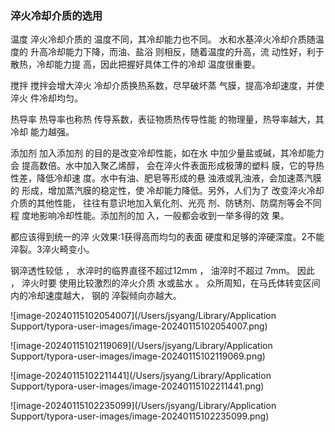 ### 淬火冷却介质的选用

温度 淬火冷却介质的 温度不同，其冷却能力也不同。 水和水基淬火冷却介质随温度的 升高冷却能力下降，而油、盐浴 则相反，随着温度的升高，流 动性好，利于散热，冷却能力提 高，因此把握好具体工件的冷却 温度很重要。



搅拌 搅拌会增大淬火 冷却介质换热系数，尽早破坏蒸 气膜，提高冷却速度，并使淬火 件冷却均匀。

热导率 热导率也称热 传导系数，表征物质热传导性能 的物理量，热导率越大，其冷却 能力越强。

添加剂 加入添加剂 的目的是改变冷却性能，如在水 中加少量盐或碱，其冷却能力会 提高数倍。水中加入聚乙烯醇， 会在淬火件表面形成极薄的塑料 膜，它的导热性差，降低冷却速 度。水中有油、肥皂等形成的悬 浊液或乳浊液，会加速蒸汽膜的 形成，增加蒸汽膜的稳定性，使 冷却能力降低。另外，人们为了 改变淬火冷却介质的其他性能， 往往有意识地加入氧化剂、光亮 剂、防锈剂、防腐剂等会不同程 度地影响冷却性能。添加剂的加 入，一般都会收到一举多得的效 果。



都应该得到统一的淬 火效果:1获得高而均匀的表面 硬度和足够的淬硬深度。2不能 淬裂。3淬火畸变小。



钢淬透性较低 ， 水淬时的临界直径不超过12mm ， 油淬时不超过 7mm。 因此 ， 淬火时要 使用比较激烈的淬火介质 水或盐水 。 众所周知，在马氏体转变区间内的冷却速度越大， 钢的 淬裂倾向亦越大。



![image-20240115102054007](/Users/jsyang/Library/Application Support/typora-user-images/image-20240115102054007.png)

![image-20240115102119069](/Users/jsyang/Library/Application Support/typora-user-images/image-20240115102119069.png)

![image-20240115102211441](/Users/jsyang/Library/Application Support/typora-user-images/image-20240115102211441.png)

![image-20240115102235099](/Users/jsyang/Library/Application Support/typora-user-images/image-20240115102235099.png)